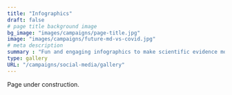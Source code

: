 ```yaml
---
title: "Infographics"
draft: false
# page title background image
bg_image: "images/campaigns/page-title.jpg"
image: "images/campaigns/future-md-vs-covid.jpg"
# meta description
summary : "Fun and engaging infographics to make scientific evidence more digestible"
type: gallery
URL: "/campaigns/social-media/gallery"
---
```


Page under construction.